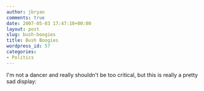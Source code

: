 ```yaml
---
author: jbryan
comments: true
date: 2007-05-03 17:47:10+00:00
layout: post
slug: bush-boogies
title: Bush Boogies
wordpress_id: 57
categories:
- Politics
---
```


I'm not a dancer and really shouldn't be too critical, but this is really a pretty sad display:


